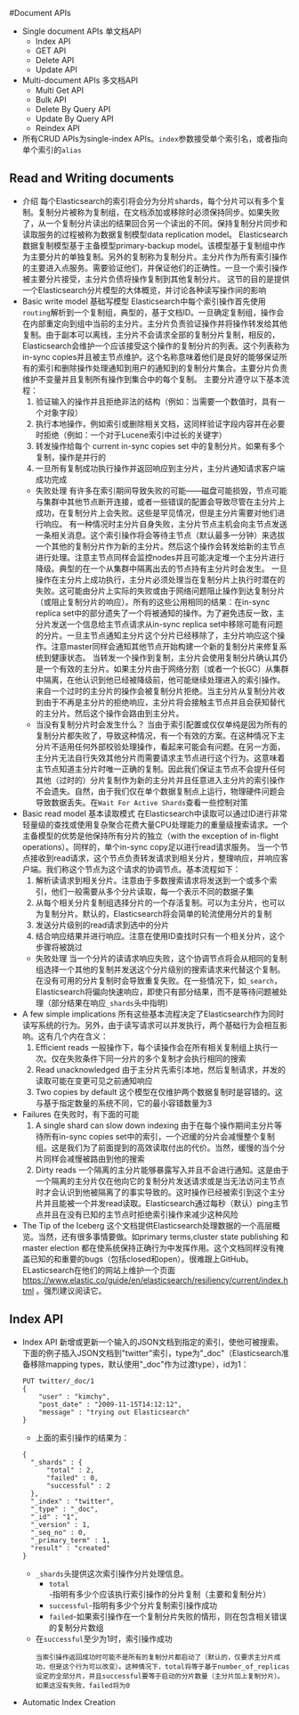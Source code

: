 #Document APIs
* Single document APIs 单文档API
  * Index API
  * GET API
  * Delete API
  * Update API
* Multi-document APIs 多文档API
  * Multi Get API
  * Bulk API
  * Delete By Query API
  * Update By Query API
  * Reindex API
* 所有CRUD APIs为single-index APIs。`index`参数接受单个索引名，或者指向单个索引的`alias`
## Read and Writing documents
* 介绍
  每个Elasticsearch的索引将会分为分片shards，每个分片可以有多个复制。复制分片被称为复制组，在文档添加或移除时必须保持同步。如果失败了，从一个复制分片读出的结果回合另一个读出的不同。保持复制分片同步和读取服务的过程被称为数据复制模型data replication model。
  Elasticsearch数据复制模型基于主备模型primary-backup model。该模型基于复制组中作为主要分片的单独复制。另外的复制称为复制分片。主分片作为所有索引操作的主要进入点服务。需要验证他们，并保证他们的正确性。一旦一个索引操作被主要分片接受，主分片负债将操作复制到其他复制分片。
  这节的目的是提供一个Elasticsearch分片模型的大体概览，并讨论各种读写操作间的影响
* Basic write model 基础写模型
  Elasticsearch中每个索引操作首先使用`routing`解析到一个复制组，典型的，基于文档ID。一旦确定复制组，操作会在内部重定向到组中当前的主分片。主分片负责验证操作并将操作转发给其他复制。由于副本可以离线，主分片不会请求全部的复制分片复制，相反的，Elasticsearch会维护一个应该接受这个操作的复制分片的列表。这个列表称为in-sync copies并且被主节点维护。这个名称意味着他们是良好的能够保证所有的索引和删除操作处理通知到用户的通知到的复制分片集合。主要分片负责维护不变量并且复制所有操作到集合中的每个复制。
  主要分片遵守以下基本流程：
   1. 验证输入的操作并且拒绝非法的结构（例如：当需要一个数值时，具有一个对象字段）
   1. 执行本地操作，例如索引或删除相关文档，这同样验证字段内容并在必要时拒绝（例如：一个对于Lucene索引中过长的关键字）
   1. 转发操作给每个 current in-sync copies set 中的复制分片。如果有多个复制，操作是并行的
   1. 一旦所有复制成功执行操作并返回响应到主分片，主分片通知请求客户端成功完成
  * 失败处理
  有许多在索引期间导致失败的可能——磁盘可能损毁，节点可能与集群中其他节点断开连接，或者一些错误的配置会导致尽管在主分片上成功，在复制分片上会失败。这些是罕见情况，但是主分片需要对他们进行响应。
  有一种情况时主分片自身失败，主分片节点主机会向主节点发送一条相关消息。这个索引操作将会等待主节点（默认最多一分钟）来选拔一个其他的复制分片作为新的主分片。然后这个操作会转发给新的主节点进行处理。注意主节点同样会监控nodes并且可能决定堆一个主分片进行降级。典型的在一个从集群中隔离出去的节点持有主分片时会发生。
  一旦操作在主分片上成功执行，主分片必须处理当在复制分片上执行时潜在的失败。这可能由分片上实际的失败或由于网络问题阻止操作到达复制分片（或阻止复制分片的响应）。所有的这些公用相同的结果：在in-sync replica set中的部分遗失了一个将被通知的操作。为了避免违反一致，主分片发送一个信息给主节点请求从in-sync replica set中移除可能有问题的分片。一旦主节点通知主分片这个分片已经移除了，主分片响应这个操作。注意master同样会通知其他节点开始构建一个新的复制分片来修复系统到健康状态。
  当转发一个操作到复制，主分片会使用复制分片确认其仍是一个有效的主分片。如果主分片由于网络分割（或者一个长GC）从集群中隔离，在他认识到他已经被降级前，他可能继续处理进入的索引操作。来自一个过时的主分片的操作会被复制分片拒绝。当主分片从复制分片收到由于不再是主分片的拒绝响应，主分片将会接触主节点并且会获知替代的主分片。然后这个操作会路由到主分片。
  * 当没有复制分片时会发生什么？
     当由于索引配置或仅仅单纯是因为所有的复制分片都失败了，导致这种情况，有一个有效的方案。在这种情况下主分片不适用任何外部校验处理操作，看起来可能会有问题。在另一方面，主分片无法自行失效其他分片而需要请求主节点进行这个行为。这意味着主节点知道主分片时唯一正确的复制。因此我们保证主节点不会提升任何其他（过时的）分片复制作为新的主分片并且任意进入主分片的索引操作不会遗失。自然，由于我们仅在单个数据复制点上运行，物理硬件问题会导致数据丢失。在`Wait For Active Shards`查看一些控制对策
* Basic read model 基本读取模式
  在Elasticsearch中读取可以通过ID进行非常轻量级的查找或使用复杂聚合花费大量CPU处理能力的重量级搜索请求。一个主备模型的优势是他保持所有分片的独立（with the exception of in-flight operations）。同样的，单个in-sync copy足以进行read请求服务。
  当一个节点接收到read请求，这个节点负责转发请求到相关分片，整理响应，并响应客户端。我们称这个节点为这个请求的协调节点。基本流程如下：
   1. 解析读请求到相关分片。注意由于多数搜索请求将发送到一个或多个索引，他们一般需要从多个分片读取，每一个表示不同的数据子集
   1. 从每个相关分片复制组选择分片的一个存活复制。可以为主分片，也可以为复制分片。默认的，Elasticsearch将会简单的轮流使用分片的复制
   1. 发送分片级别的read请求到选中的分片
   1. 结合响应结果并进行响应。注意在使用ID查找时只有一个相关分片，这个步骤将被跳过
  * 失败处理
 当一个分片的读请求响应失败，这个协调节点将会从相同的复制组选择一个其他的复制并发送这个分片级别的搜索请求来代替这个复制。在没有可用的分片复制时会导致重复失败。在一些情况下，如`_search`，Elasticsearch将偏向快速响应，即使只有部分结果，而不是等待问题被处理（部分结果在响应`_shards`头中指明）
* A few simple implications
 所有这些基本流程决定了Elasticsearch作为同时读写系统的行为。另外，由于读写请求可以并发执行，两个基础行为会相互影响。这有几个内在含义：
  1. Efficient reads
      一般操作下，每个读操作会在所有相关复制组上执行一次。仅在失败条件下同一分片的多个复制才会执行相同的搜索
  1. Read unacknowledged
      由于主分片先索引本地，然后复制请求，并发的读取可能在变更可见之前通知响应
  1. Two copies by default
      这个模型在仅维护两个数据复制时是容错的。这与基于指定数量的系统不同，它的最小容错数量为3
* Failures
  在失败时，有下面的可能
   1. A single shard can slow down indexing
      由于在每个操作期间主分片等待所有in-sync copies set中的索引，一个迟缓的分片会减慢整个复制组。这是我们为了前面提到的高效读取付出的代价。当然，缓慢的当个分片同样会减慢被路由到他的搜索
   1. Dirty reads
      一个隔离的主分片能够暴露写入并且不会进行通知。这是由于一个隔离的主分片仅在他向它的复制分片发送请求或是当无法访问主节点时才会认识到他被隔离了的事实导致的。这时操作已经被索引到这个主分片并且能被一个并发read读取。Elasticsearch通过每秒（默认）ping主节点并且在没有已知的主节点时拒绝索引操作来减少这种风险
* The Tip of the Iceberg
  这个文档提供Elasticsearch处理数据的一个高层概览。当然，还有很多事情要做。如primary terms,cluster state publishing 和 master election 都在使系统保持正确行为中发挥作用。这个文档同样没有掩盖已知的和重要的bugs（包括closed和open）。很难跟上GitHub。ELasticsearch在他们的网站上维护一个页面 https://www.elastic.co/guide/en/elasticsearch/resiliency/current/index.html 。强烈建议阅读它。
## Index API
* Index API 新增或更新一个输入的JSON文档到指定的索引，使他可被搜索。下面的例子插入JSON文档到"twitter"索引，type为"_doc"（Elasticsearch准备移除mapping types，默认使用"_doc"作为过渡type），id为1：
  ```
  PUT twitter/_doc/1
  {
      "user" : "kimchy",
      "post_date" : "2009-11-15T14:12:12",
      "message" : "trying out Elasticsearch"
  }
  ```
  * 上面的索引操作的结果为：
  ```
  {
    "_shards" : {
        "total" : 2,
        "failed" : 0,
        "successful" : 2
    },
    "_index" : "twitter",
    "_type" : "_doc",
    "_id" : "1",
    "_version" : 1,
    "_seq_no" : 0,
    "_primary_term" : 1,
    "result" : "created"
  }
  ```
  * `_shards`头提供这次索引操作分片处理信息。
    * `total`-指明有多少个应该执行索引操作的分片复制（主要和复制分片）
    * `successful`-指明有多少个分片复制索引操作成功
    * `failed`-如果索引操作在一个复制分片失败的情形，则在包含相关错误的复制分片数组
  * 在`successful`至少为1时，索引操作成功
    ```
    当索引操作返回成功时可能不是所有的复制分片都启动了（默认的，仅要求主分片成功，但是这个行为可以改变）。这种情况下，total将等于基于number_of_replicas设定的全部分片，并且successful要等于启动的分片数量（主分片加上复制分片）。如果这没有失败，failed将为0
    ```
* Automatic Index Creation
  